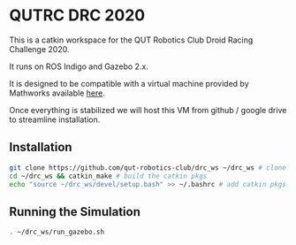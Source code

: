 # QUTRC DRC 2020

This is a catkin workspace for the QUT Robotics Club Droid Racing Challenge 2020.

It runs on ROS Indigo and Gazebo 2.x.

It is designed to be compatible with a virtual machine provided by Mathworks available [here](https://www.mathworks.com/robotics/v3/ros_vm_install).

Once everything is stabilized we will host this VM from github / google drive to streamline installation.

## Installation

```bash
git clone https://github.com/qut-robotics-club/drc_ws ~/drc_ws # clone the repo
cd ~/drc_ws && catkin_make # build the catkin pkgs
echo "source ~/drc_ws/devel/setup.bash" >> ~/.bashrc # add catkin pkgs to path
```

## Running the Simulation

```bash
. ~/drc_ws/run_gazebo.sh
```

